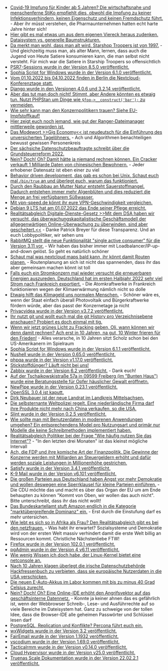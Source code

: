 * [Covid-19 Impfung für Kinder ab 5 Jahren? Die wirtschaftsnahe und menschenferne StiKo empfiehlt dies, obwohl die Impfung zu keiner Infektionsverhindern, keinen Eigenschutz und keinen Fremdschutz führt.](https://impfentscheidung.online/kinder-ab-5-jahren-gegen-corona-impfen-fragwuerdige-begruendungen-der-stiko/) - Aber ihr müsst verstehen, die Pharmaunternehmen hatten echt harte Jahre hinter sich!
* [Hier gibt es mal etwas um aus dem eigenen Viereck heraus zudenken. Dataisystem vs. generelle Baumstrukturen.](https://utcc.utoronto.ca/~cks/space/blog/tech/FilesystemsVsGeneralTrees)
* [Da merkt man wohl, dass man alt wird. Starshop Troopers ist von 1997.](https://blog.fefe.de/?ts=9c3cd60f) - Und gleichzeitig muss man, als alter Mann, lernen, dass auch die Jugend von Heute Satiere konsumieren kann, die man selbst nicht versteht. Für mich war die Satiere in Starship Troopers so offensichtlich
* [PSR7-Sessions wurde in der Version 8.5.0 veröffentlicht.](https://github.com/psr7-sessions/storageless/releases/tag/8.5.0)
* [Sophia Script for Windows wurde in der Version 6.1.0 veröffentlicht.](https://github.com/farag2/Sophia-Script-for-Windows/releases/tag/6.1.0)
* [Vom 01.10.2022 bis 04.10.2022 finden in Berlin die Nextcloud-Konferenztage statt.](https://nextcloud.com/blog/youre-invited-nextcloud-conference-on-october-1-2-in-berlin/)
* [Django wurde in den Versionen 4.0.6 und 3.2.14 veröffentlicht.](https://www.bleepingcomputer.com/news/security/django-fixes-sql-injection-vulnerability-in-new-releases/)
* [Aber das tut man doch nicht! Stimmt, aber Andere könnten es etwaig tun. Nutzt PHPStan um Dinge wie `$foo->__construct('bar');` zu vermeiden.](https://matthiasnoback.nl/2022/07/effective-immutability-with-phpstan/)
* [Wie sehr kann man den Konzernpolitikern trauen? Siehe EU-Impfstoffkauf!](https://netzpolitik.org/2022/informationsfreiheitsbeauftragte-regierungs-chats-muessen-zu-den-akten/)
* [Hier zeigt euch noch jemand, wie gut der Ranger-Dateimanager mittlerweile geworden ist.](https://opensource.com/article/22/7/manage-files-linux-terminal-ranger)
* [Das Modewort >>Gig Economy<< ist neudeutsch für die Einführung des unversicherten Tagelöhners.](https://netzpolitik.org/2022/plattformarbeit-wie-ungleichheiten-in-die-digitale-arbeitswelt-mitziehen/) - Ach und Algorithmen benachteiligen bewusst gewissen Personenkreis
* [Der sächsiche Datenschutzbeauftragte schreibt über die Grundsteuerreform 2022.](https://www.saechsdsb.de/113-allgemein/678-grundsteuerreform-2022-zustaendigkeit-des-bfdi)
* [Nein? Doch! Oh? Damit hätte ja niemand rechnen können. Ein Cracker verkauft 1 Milliarde Daten von chinesischen Bewohnern.](https://www.borncity.com/blog/2022/07/05/hacker-verkauft-1-milliarde-daten-der-bewohner-shanghais-fr-10-bitcoins/) - Jeder erhobener Datensatz ist eben einer zu viel
* [Behavior driven development, das gab es schon bei Unix. Schaut euch mal `/bin/true` an und überlegt euch, warum das funktioniert.](https://utcc.utoronto.ca/~cks/space/blog/unix/EmptyFileWhyTrue)
* [Durch den Raubbau an Mutter Natur entsteht Sauerstoffmangel. Dadurch entstehen immer mehr Algenblüten und dies reduziert die Menge an frei verfügbarem Süßwasser.](https://www.sonnenseite.com/de/umwelt/das-wasser-verschwindet/)
* [Mit vpn-speed.de könnt ihr eure VPN-Geschwindigkeit vergleichen.](https://goneuland.de/neues-projekt-vpn-speed-de/)
* [Debian 9 LTS hat am 01.07.2022 das Ende seiner Pflege erreicht.](https://lwn.net/Articles/899962/)
* [Realitätsabgleich Digitale-Dienste-Gesetz >>Mit dem DSA haben wir versucht, das überwachungskapitalistische Geschäftsmodell der allgegenwärtigen Online-Überwachung zu überwinden, sind aber gescheitert.<<](https://www.patrick-breyer.de/digitale-dienste-gesetz-kein-digitales-grundgesetz-industrie-und-regierungsinteressen-haben-sich-durchgesetzt/) - Danke Patrick Breyer für diese Transparenz. Und an euch Lobbypolitiker, wir sehen uns
* [RabbitMQ stellt die neue Funktionalität "single active consumer" für die Version 3.11 vor.](https://blog.rabbitmq.com/posts/2022/07/rabbitmq-3-11-feature-preview-single-active-consumer-for-streams/) - Wir haben das bisher immer mit Loadbalancer/IP-up-and-down gelöst. So geht es natürlich schöner
* [Schaut mal was nextcloud maps bald kann, ihr könnt damit Routen planen.](https://nextcloud.com/blog/plan-your-next-trip-with-nextcloud-maps-new-features/) - Routenplanung an sich ist nicht das spannenden, dass ihr das aber gemeinsam machen könnt ist toll
* [Falls euch ein Stromkonzern mal wieder versucht die erneuerbaren Energien auszureden. Deutschland hat im ersten Halbjahr 2022 sehr viel Strom nach Frankreich exportiert.](https://www.sonnenseite.com/de/energie/erneuerbare-muessen-fuer-franzoesische-atomkraft-einspringen/) - Die Atomkraftwerke in Frankreich funktionieren wegen der Klimaerwärmung nämlich nicht so dolle
* [Etwaig hilft das Klimageld uns normalen Menschen.](https://www.sonnenseite.com/de/wirtschaft/studie-des-verbraucher-rats-klimageld-kann-soziale-haerten-abfedern/) - Schöner wäre es, wenn der Staat einfach überall Photovoltaik und Bürgerkraftwerke fördern würde, aber das passt der Konzernetage ja nicht
* [Privacyidea wurde in der Version v3.7.2 veröffentlicht.](https://github.com/privacyidea/privacyidea/releases/tag/v3.7.2)
* [Ihr nutzt git und wollt euch mal die git History pro Verzeichnisebene anschauen? Probiert es doch einmal mit tig.](https://opensource.com/article/22/7/visualize-git-workflow-tig)
* [Wenn wir jetzt grünes Licht zu Fracking geben, Oli, wann können wir denn damit rechnen? Ach erst in 10 Jahren, na gut, 10 Winter frieren für den Frieden!](https://www.sonnenseite.com/de/umwelt/gesundheitsschaeden-durch-klimawandel/) - Alles verarsche, in 10 Jahren sitzt Scholz schon bei den US-Amerikanern im Spielraum
* [Sophia Script for Windows wurde in der Version 6.1.1 veröffentlicht.](https://github.com/farag2/Sophia-Script-for-Windows/releases/tag/6.1.1)
* [Nushell wurde in der Version 0.65.0 veröffentlicht.](https://github.com/nushell/nushell/releases/tag/0.65.0)
* [phpqa wurde in der Version v1.17.0 veröffentlicht.](https://github.com/jakzal/phpqa/releases/tag/v1.75.0)
* [Stickstoffdünger? Läuft nicht bei uns!](https://netzfrauen.org/2022/07/05/nitrogen-2-2/)
* [Zabbix wurde in der Version 6.2 veröffentlicht.](https://blog.zabbix.com/zabbix-6-2-is-out-now/21602/) - Dank euch!
* [Auf der Tschaikowskistraße 57a in 09599 Freiberg (im "Bunten Haus") wurde eine Beratungsstelle für Opfer häuslicher Gewalt eröffnetn.](https://www.mdr.de/nachrichten/sachsen/chemnitz/freiberg/beratung-haeusliche-gewalt-mittelsachsen-100.html)
* [NewPipe wurde in der Version 0.23.1 veröffentlicht.](https://newpipe.net/blog/pinned/release/newpipe-0.23.1/)
* [OpenSSL 3.0.4 ist kaputt.](https://www.borncity.com/blog/2022/07/06/openssl-3-0-4-schwachstelle-cve-2022-2274-heap-speicherbeschdigung-mit-rsa-private-key-operation/)
* [Dirk Neubauer ist der neue Landrat im Landkreis Mittelsachsen.](https://www.mdr.de/nachrichten/sachsen/chemnitz/freiberg/interview-dirk-neubauer-landrat-mittelsachsen-100.html)
* [Die selbsternante Weltpolizei regelt. Eine niederländische Firma darf ihre Produkte nicht mehr nach China verkaufen, so die USA.](https://blog.fefe.de/?ts=9c3ba5a3)
* [Slint wurde in der Version 0.2.5 veröffentlicht.](https://github.com/slint-ui/slint/releases/tag/v0.2.5)
* [Wie sollte man mit Benutzerdaten in moderenen Anwendungen umgehen? Ein entsprechendens Model pro Nutzungsart und primär nur Modelle die keine Schreibmethoden implementiert haben.](https://matthiasnoback.nl/2022/07/decoupling-your-security-user-from-your-user-model/)
* [Realitätsabgleich Politiker bei der Frage "Wie häufig nutzen Sie das Internet"?](https://blog.fefe.de/?ts=9c3b3543) - "In den letzten drei Monaten" ist das kleinst mögliche Intervall
* [Ach, die FDP und ihre komische Art der Finanzpolitik. Die Gewinne der Konzerne werden mit Milliarden an Steuergeldern erhöht und dafür werden soziale Leistungen in Millionenhöhe gestrichen.](https://blog.fefe.de/?ts=9c3b3381)
* [Satisfy wurde in der Version 3.4.1 veröffentlicht.](https://github.com/ludofleury/satisfy/releases/tag/3.4.1)
* [K-9 Mail wurde in der Version v6.101 veröffentlicht.](https://github.com/thundernest/k-9/releases/tag/6.101)
* [Die großen Parteien aus Deutschland haben Angst vor mehr Demokratie und wollen deswegen eine Sperrklausel für kleine Parteien einführen.](https://www.patrick-breyer.de/piratenpartei-jetzt-unterschreiben-fuer-stopp-der-unfairen-und-undemokratischen-sperrklausel/) - Die CDU möchte das und macht es über das Organ der EU um am Ende behaupten zu können "Kommt von Oben, wir wollen das auch nicht". Bitte unterschreibt, dass ihr das nicht wollt!
* [Das Bundeskartellamt stuft Amazon endlich in die Kategorie "marktübergreifende Dominanz" ein.](https://netzpolitik.org/2022/wettbewerb-bundeskartellamt-verschaerft-gangart-gegen-amazon/) - Erst durch die Einstufung darf es mehr untersichen.
* [Wie lebt es sich so in Afrika als Frau? Den Realitätsabgleich gibt es bei den netzfrauen.](https://netzfrauen.org/2022/07/06/nigeria-5/) - Was habt ihr erwartet? Sozialsysteme und Demokratie wird von der ersten Welt massiv verhindert damit die erste Welt billig an Ressourcen kommt. Christliche Nächstenliebe FTW!
* [Firefox wurde in der Version 102.0.1 veröffentlicht.](https://www.borncity.com/blog/2022/07/07/firefox-102-0-1-freigegeben/)
* [pgAdmin wurde in der Version 4 v6.11 veröffentlicht.](https://www.postgresql.org/about/news/pgadmin-4-v611-released-2480/)
* [Wie wenig Wissen ich doch habe, der Linux-Kernel bietet eine netconsole an.](https://utcc.utoronto.ca/~cks/space/blog/linux/NetconsoleMixedViews)
* [Nach 10 Jahren klagen überlegt die irische Datenschutzbehörde Hackfressenbuch zu verbieten, dass sie europäische Nutzerdaten in die USA verschicken.](https://blog.fefe.de/?ts=9c39c707)
* [Die neuen E-Auto-Akkus im Labor kommen mit bis zu minus 40 Grad Celsius zurecht.](https://www.sonnenseite.com/de/energie/neue-akkus-sind-hitze-und-kaelteunempfindlich/)
* [Nein? Doch! Oh? Eine Online-IDE erhöht den Angrifsvektor auf das geschäftsinterne Datennetz.](https://www.bleepingcomputer.com/news/security/online-programming-ides-can-be-used-to-launch-remote-cyberattacks/) - Konnte ja keiner ahnen das es gefährlich ist, wenn der Webbrowser Schreib-, Lese- und Ausführrechte auf so viele Bereiche im Dateisystem hat. Ganz zu schweige von der tollen Idee, dass die Browser-IDE alle geheimen Passwörter und Schlüssel lesen darf
* [PostgreSQL, Replication und Konflikte? Percona führt euch ein.](https://www.percona.com/blog/postgresql-replication-and-conflicts/)
* [wxWidgets wurde in der Version 3.2 veröffentlicht.](https://www.phoronix.com/scan.php?page=news_item&px=wxWidgets-3.2-Released)
* [FairEmail wurde in der Version 1.1932 veröffentlicht.](https://github.com/M66B/FairEmail/releases/tag/1.1932)
* [vscodium wurde in der Version 1.69.0 veröffentlicht.](https://github.com/VSCodium/vscodium/releases/tag/1.69.0)
* [Tacticalrmm wurde in der Version v0.14.0 veröffentlicht.](https://github.com/amidaware/tacticalrmm/releases/tag/v0.14.0)
* [Cloud Hypervisor wurde in der Version v25.0 veröffentlicht.](https://github.com/cloud-hypervisor/cloud-hypervisor/releases/tag/v25.0)
* [Truenas Scale Dokumentation wurde in der Version 22.02.2.1 veröffentlicht.](https://github.com/truenas/documentation/releases/tag/TS22.02.2.1)
